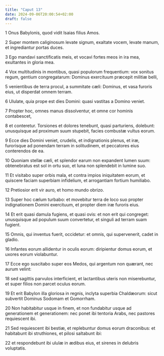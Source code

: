 ```yaml
---
title: "Caput 13"
date: 2024-09-06T20:00:54+02:00
draft: false
---
```



1 Onus Babylonis, quod vidit Isaias filius Amos.

2 Super montem caliginosum levate signum, exaltate vocem, levate manum, et ingrediantur portas duces.

3 Ego mandavi sanctificatis meis, et vocavi fortes meos in ira mea, exultantes in gloria mea.

4 Vox multitudinis in montibus, quasi populorum frequentium: vox sonitus regum, gentium congregatarum: Dominus exercituum præcepit militiæ belli,

5 venientibus de terra procul, a summitate cæli: Dominus, et vasa furoris eius, ut disperdat omnem terram.

6 Ululate, quia prope est dies Domini: quasi vastitas a Domino veniet.

7 Propter hoc, omnes manus dissolventur, et omne cor hominis contabescet,

8 et conteretur. Torsiones et dolores tenebunt, quasi parturiens, dolebunt: unusquisque ad proximum suum stupebit, facies combustæ vultus eorum.

9 Ecce dies Domini veniet, crudelis, et indignationis plenus, et iræ, furorisque ad ponendam terram in solitudinem, et peccatores eius conterendos de ea.

10 Quoniam stellæ cæli, et splendor earum non expandent lumen suum: obtenebratus est sol in ortu suo, et luna non splendebit in lumine suo.

11 Et visitabo super orbis mala, et contra impios iniquitatem eorum, et quiscere faciam superbiam infidelium, et arrogantiam fortium humiliabo.

12 Pretiosior erit vir auro, et homo mundo obrizo.

13 Super hoc cælum turbabo: et movebitur terra de loco suo propter indignationem Domini exercituum, et propter diem iræ furoris eius.

14 Et erit quasi damula fugiens, et quasi ovis: et non erit qui congreget: unusquisque ad populum suum convertetur, et singuli ad terram suam fugient.

15 Omnis, qui inventus fuerit, occidetur: et omnis, qui supervenerit, cadet in gladio.

16 Infantes eorum allidentur in oculis eorum: diripientur domus eorum, et uxores eorum violabuntur.

17 Ecce ego suscitabo super eos Medos, qui argentum non quærant, nec aurum velint:

18 sed sagittis parvulos interficient, et lactantibus uteris non miserebuntur, et super filios non parcet oculus eorum.

19 Et erit Babylon illa gloriosa in regnis, inclyta superbia Chaldæorum: sicut subvertit Dominus Sodomam et Gomorrham.

20 Non habitabitur usque in finem, et non fundabitur usque ad generationem et generationem: nec ponet ibi tentoria Arabs, nec pastores requiescent ibi.

21 Sed requiescent ibi bestiæ, et replebuntur domus eorum draconibus: et habitabunt ibi struthiones, et pilosi saltabunt ibi:

22 et respondebunt ibi ululæ in ædibus eius, et sirenes in delubris voluptatis.

